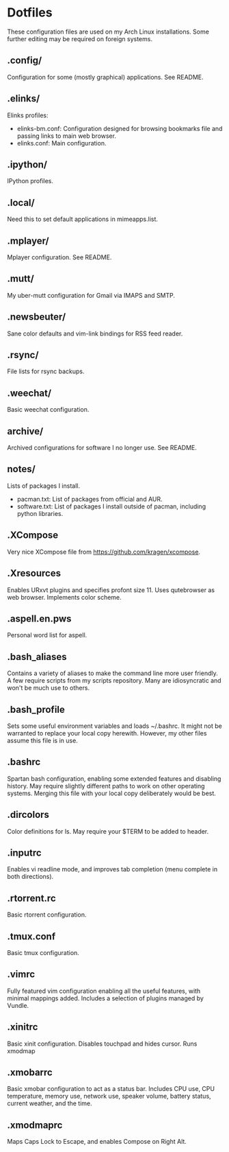 # Dotfiles
These configuration files are used on my Arch Linux installations.
Some further editing may be required on foreign systems.

## .config/
Configuration for some (mostly graphical) applications. See README.

## .elinks/
Elinks profiles:

+ elinks-bm.conf: Configuration designed for browsing bookmarks file and
  passing links to main web browser.
+ elinks.conf: Main configuration.

## .ipython/
IPython profiles.

## .local/
Need this to set default applications in mimeapps.list.

## .mplayer/
Mplayer configuration. See README.

## .mutt/
My uber-mutt configuration for Gmail via IMAPS and SMTP.

## .newsbeuter/
Sane color defaults and vim-link bindings for RSS feed reader.

## .rsync/
File lists for rsync backups.

## .weechat/
Basic weechat configuration.

## archive/
Archived configurations for software I no longer use. See README.

## notes/
Lists of packages I install.

+ pacman.txt: List of packages from official and AUR.
+ software.txt: List of packages I install outside of pacman, including python
  libraries.

## .XCompose
Very nice XCompose file from <https://github.com/kragen/xcompose>.

## .Xresources
Enables URxvt plugins and specifies profont size 11. Uses qutebrowser as web
browser. Implements color scheme.

## .aspell.en.pws
Personal word list for aspell.

## .bash\_aliases
Contains a variety of aliases to make the command line more user friendly. A
few require scripts from my scripts repository. Many are idiosyncratic and
won't be much use to others.

## .bash\_profile
Sets some useful environment variables and loads ~/.bashrc. It might not be
warranted to replace your local copy herewith. However, my other files assume
this file is in use.

## .bashrc
Spartan bash configuration, enabling some extended features and disabling
history. May require slightly different paths to work on other operating
systems. Merging this file with your local copy deliberately would be best.

## .dircolors
Color definitions for ls. May require your $TERM to be added to header.

## .inputrc
Enables vi readline mode, and improves tab completion (menu complete in both
directions).

## .rtorrent.rc
Basic rtorrent configuration.

## .tmux.conf
Basic tmux configuration.

## .vimrc
Fully featured vim configuration enabling all the useful features, with minimal
mappings added. Includes a selection of plugins managed by Vundle.

## .xinitrc
Basic xinit configuration. Disables touchpad and hides cursor. Runs xmodmap

## .xmobarrc
Basic xmobar configuration to act as a status bar. Includes CPU use, CPU
temperature, memory use, network use, speaker volume, battery status, current
weather, and the time.

## .xmodmaprc
Maps Caps Lock to Escape, and enables Compose on Right Alt.
